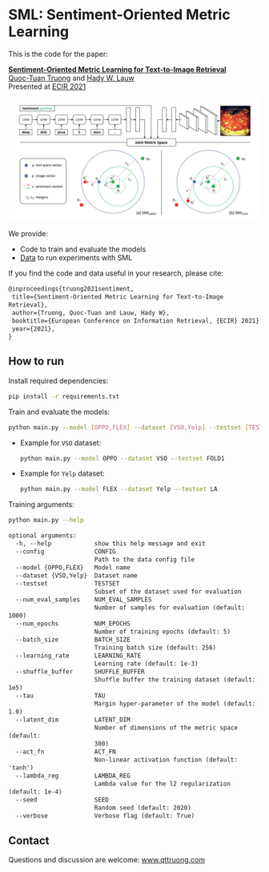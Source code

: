 # SML: Sentiment-Oriented Metric Learning

This is the code for the paper:

**[Sentiment-Oriented Metric Learning for Text-to-Image Retrieval](https://drive.google.com/file/d/1rk94NlrfcqnIIiRsTuAi2zswHaSmbI4S)**
<br>
[Quoc-Tuan Truong](http://www.qttruong.com/) and [Hady W. Lauw](http://www.hadylauw.com/)
<br>
Presented at [ECIR 2021](https://www.ecir2021.eu)

![](arch.png)

We provide:

- Code to train and evaluate the models
- [Data](https://drive.google.com/drive/folders/1RtKG-2PrhXfKvzJ19NU7i8L2frke1U95?usp=sharing) to run experiments with SML

If you find the code and data useful in your research, please cite:

```
@inproceedings{truong2021sentiment,
 title={Sentiment-Oriented Metric Learning for Text-to-Image Retrieval},
 author={Truong, Quoc-Tuan and Lauw, Hady W},
 booktitle={European Conference on Information Retrieval, {ECIR} 2021}
 year={2021},
}
```

## How to run

Install required dependencies:

```bash
pip install -r requirements.txt
```

Train and evaluate the models:

```bash
python main.py --model [OPPO,FLEX] --dataset [VSO,Yelp] --testset [TESTSET] 
```

- Example for `VSO` dataset:
  ```bash
  python main.py --model OPPO --dataset VSO --testset FOLD1
  ```

- Example for `Yelp` dataset:
  ```bash
  python main.py --model FLEX --dataset Yelp --testset LA
  ```
 
Training arguments:
```bash
python main.py --help
```
```
optional arguments:
  -h, --help            show this help message and exit
  --config              CONFIG       
                        Path to the data config file
  --model {OPPO,FLEX}   Model name
  --dataset {VSO,Yelp}  Dataset name
  --testset             TESTSET     
                        Subset of the dataset used for evaluation
  --num_eval_samples    NUM_EVAL_SAMPLES
                        Number of samples for evaluation (default: 1000)
  --num_epochs          NUM_EPOCHS
                        Number of training epochs (default: 5)
  --batch_size          BATCH_SIZE
                        Training batch size (default: 256)
  --learning_rate       LEARNING_RATE
                        Learning rate (default: 1e-3)
  --shuffle_buffer      SHUFFLE_BUFFER
                        Shuffle buffer the training dataset (default: 1e5)
  --tau                 TAU             
                        Margin hyper-parameter of the model (default: 1.0)
  --latent_dim          LATENT_DIM
                        Number of dimensions of the metric space (default:
                        300)
  --act_fn              ACT_FN       
                        Non-linear activation function (default: 'tanh')
  --lambda_reg          LAMBDA_REG
                        Lambda value for the l2 regularization (default: 1e-4)
  --seed                SEED           
                        Random seed (default: 2020)
  --verbose             Verbose flag (default: True)
```



## Contact
Questions and discussion are welcome: www.qttruong.com